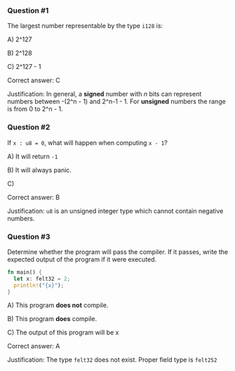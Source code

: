 ### Question #1

The largest number representable by the type `i128` is:

A) 2^127

B) 2^128

C) 2^127 - 1

Correct answer: C

Justification: In general, a **signed** number with *n* bits can represent numbers between -(2^n - 1) and 2^n-1 - 1. For **unsigned** numbers the range is from 0 to 2^n - 1.

### Question #2

If `x : u8 = 0`, what will happen when computing `x - 1`?

A) It will return `-1`

B) It will always panic.

C)

Correct answer: B

Justification: `u8` is an unsigned integer type which cannot contain negative numbers.

### Question #3

Determine whether the program will pass the compiler. If it passes, write the expected output of the program if it were executed.

```rust
fn main() {
  let x: felt32 = 2;
  println!("{x}");
}
```

A) This program **does not** compile.

B) This program **does** compile.

C) The output of this program will be x

Correct answer: A

Justification: The type `felt32` does not exist. Proper field type is `felt252`
